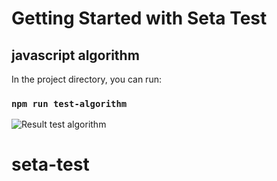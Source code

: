 # Getting Started with Seta Test

## javascript algorithm

In the project directory, you can run:

### `npm run test-algorithm`

![Result test algorithm](https://scontent.fhan3-1.fna.fbcdn.net/v/t1.15752-9/130606674_191209869381470_4998668373997996828_n.png?_nc_cat=110&ccb=2&_nc_sid=ae9488&_nc_ohc=YodRoEy3kwcAX_mIYiR&_nc_ht=scontent.fhan3-1.fna&oh=f8dd837e9051c1b9005fa921860f79dd&oe=5FFBBC0B)

# seta-test
